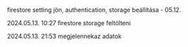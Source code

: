 firestore setting jön, authentication, storage beállítása - 05.12. 


2024.05.13. 10:27
firestore storage feltölteni

2024.05.13. 21:53
megjelennekaz adatok